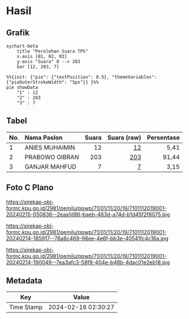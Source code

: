 # Hasil

## Grafik

```mermaid
xychart-beta
    title "Perolehan Suara TPS"
    x-axis [01, 02, 03]
    y-axis "Suara" 0 --> 203
    bar [12, 203, 7]
```

```mermaid
%%{init: {"pie": {"textPosition": 0.5}, "themeVariables": {"pieOuterStrokeWidth": "5px"}} }%%
pie showData
    "1" : 12
    "2" : 203
    "3" : 7
```

## Tabel

| No. | Nama Paslon    | Suara | Suara (raw) | Persentase |
|:--- |:-------------- | -----:| -----------:| ----------:|
| 1   | ANIES MUHAIMIN | 12    | [12][p-1]   | 5,41       |
| 2   | PRABOWO GIBRAN | 203   | [203][p-2]  | 91,44      |
| 3   | GANJAR MAHFUD  | 7     | [7][p-3]    | 3,15       |


[p-1]: https://github.com/gigit-pemilu/pemilu-2024-71-sulawesi-utara/blob/main/pilpres/hitung-suara/sub/71-sulawesi-utara/sub/01-bolaang-mongondow/sub/11-dumoga-utara/sub/2019-mopuya-selatan-satu/sub/001-tps/sub/paslon-1.txt
[p-2]: https://github.com/gigit-pemilu/pemilu-2024-71-sulawesi-utara/blob/main/pilpres/hitung-suara/sub/71-sulawesi-utara/sub/01-bolaang-mongondow/sub/11-dumoga-utara/sub/2019-mopuya-selatan-satu/sub/001-tps/sub/paslon-2.txt
[p-3]: https://github.com/gigit-pemilu/pemilu-2024-71-sulawesi-utara/blob/main/pilpres/hitung-suara/sub/71-sulawesi-utara/sub/01-bolaang-mongondow/sub/11-dumoga-utara/sub/2019-mopuya-selatan-satu/sub/001-tps/sub/paslon-3.txt

## Foto C Plano

https://sirekap-obj-formc.kpu.go.id/2981/pemilu/ppwp/71/01/11/20/19/7101112019001-20240215-050836--2eaa1d86-baeb-483d-a74d-b1d45f2f8075.jpg

https://sirekap-obj-formc.kpu.go.id/2981/pemilu/ppwp/71/01/11/20/19/7101112019001-20240214-185917--78a8c469-98ee-4e6f-bb3e-40541fc4c16a.jpg

https://sirekap-obj-formc.kpu.go.id/2981/pemilu/ppwp/71/01/11/20/19/7101112019001-20240214-190049--7ea3afc3-58f8-404e-b48b-4dac01e2eb18.jpg


## Metadata

| Key        | Value               |
| ---------- | ------------------- |
| Time Stamp | 2024-02-16 02:30:27 |



